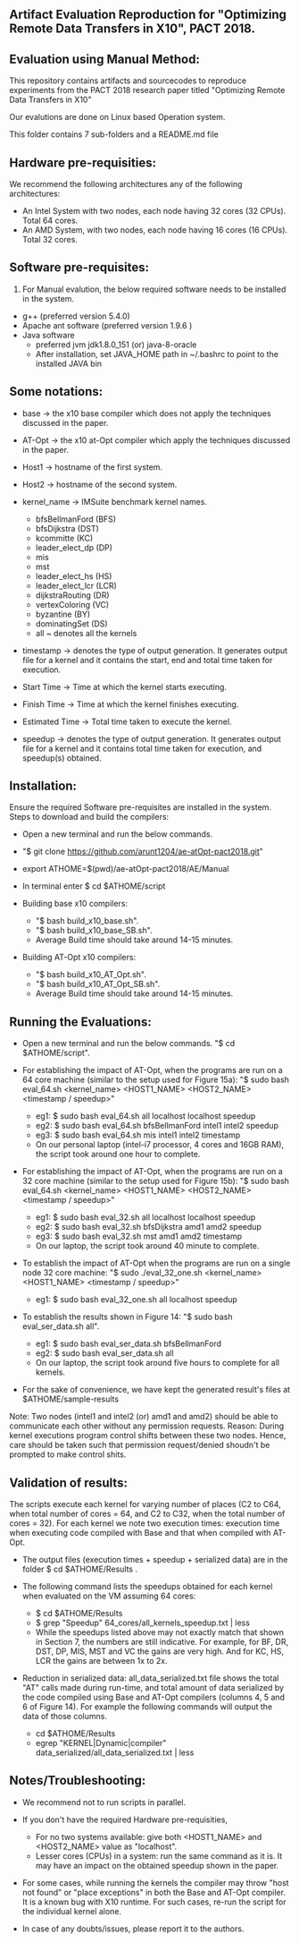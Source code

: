 Artifact Evaluation Reproduction for "Optimizing Remote Data Transfers in X10", PACT 2018. 
------------------------------------------------------------------------------------------

Evaluation using Manual Method:
---------------------------------


This repository contains artifacts and sourcecodes
to reproduce experiments from the PACT 2018 research paper 
titled "Optimizing Remote Data Transfers in X10"

Our evalutions are done on Linux based Operation system.

This folder contains 7 sub-folders and a README.md file


Hardware pre-requisities:
-------------------------
We recommend the following architectures any of the following architectures:
* An Intel System with two nodes, each node having 32 cores (32 CPUs). Total 64 cores.
* An AMD System, with two nodes, each node having 16 cores (16 CPUs). Total 32 cores.
 

Software pre-requisites:
------------------------
1) For Manual evalution, the below required software needs to be installed in the system.
* g++ (preferred version 5.4.0)
* Apache ant software (preferred version 1.9.6 )
* Java software
	- preferred jvm jdk1.8.0_151 (or) java-8-oracle
	- After installation, set JAVA_HOME path in ~/.bashrc to point to the installed JAVA bin


Some notations:
---------------
* base -> the x10 base compiler which does not apply the techniques discussed in the paper.
* AT-Opt -> the x10 at-Opt compiler which apply the techniques discussed in the paper.
* Host1 -> hostname of the first system.
* Host2 -> hostname of the second system.
* kernel_name -> IMSuite benchmark kernel names.
	- bfsBellmanFord (BFS)
	- bfsDijkstra (DST)
	- kcommitte (KC)
	- leader_elect_dp (DP)
	- mis
	- mst
	- leader_elect_hs (HS)
	- leader_elect_lcr (LCR)
	- dijkstraRouting (DR)
	- vertexColoring (VC)
	- byzantine (BY)
	- dominatingSet (DS)
	- all ~ denotes all the kernels
		
* timestamp -> denotes the type of output generation. It generates output file for a kernel and it 
		contains the start, end and total time taken for execution.
* Start Time -> Time at which the kernel starts executing.
* Finish Time -> Time at which the kernel finishes executing.
* Estimated Time -> Total time taken to execute the kernel.
* speedup -> denotes the type of output generation. It generates output file for a kernel and it 
		      contains total time taken for execution, and speedup(s) obtained.


Installation:
-------------
Ensure the required Software pre-requisites are installed in the system. Steps to download and build the compilers:

* Open a new terminal and run the below commands.

* "$ git clone https://github.com/arunt1204/ae-atOpt-pact2018.git"

* export ATHOME=$(pwd)/ae-atOpt-pact2018/AE/Manual

* In terminal enter $ cd $ATHOME/script

* Building base x10 compilers:
	-  "$ bash build_x10_base.sh". 
	-  "$ bash build_x10_base_SB.sh".
	-  Average Build time should take around 14-15 minutes.

* Building AT-Opt x10 compilers:
	-  "$ bash build_x10_AT_Opt.sh". 
	-  "$ bash build_x10_AT_Opt_SB.sh".
	-  Average Build time should take around 14-15 minutes.


Running the Evaluations:
------------------------
* Open a new terminal and run the below commands. "$ cd $ATHOME/script".

* For establishing the impact of AT-Opt, when the programs are run on a 64 core machine (similar to the setup used for Figure 15a): "$ sudo bash eval_64.sh <kernel_name> <HOST1_NAME> <HOST2_NAME> <timestamp / speedup>"
	- eg1: $ sudo bash eval_64.sh all localhost localhost speedup  
	- eg2: $ sudo bash eval_64.sh bfsBellmanFord intel1 intel2 speedup
	- eg3: $ sudo bash eval_64.sh mis intel1 intel2 timestamp
	- On our personal laptop (intel-i7 processor, 4 cores and 16GB RAM), the script took around one hour to complete.

* For establishing the impact of AT-Opt, when the programs are run on a 32 core machine (similar to the setup used for Figure 15b): "$ sudo bash eval_64.sh <kernel_name> <HOST1_NAME> <HOST2_NAME> <timestamp / speedup>"
	- eg1: $ sudo bash eval_32.sh all localhost localhost speedup
	- eg2: $ sudo bash eval_32.sh bfsDijkstra amd1 amd2 speedup 
	- eg3: $ sudo bash eval_32.sh mst amd1 amd2 timestamp
	- On our laptop, the script took around 40 minute to complete.

* To establish the impact of AT-Opt when the programs are run on a single node 32 core machine: "$ sudo ./eval_32_one.sh <kernel_name> <HOST1_NAME> <timestamp / speedup>"
	- eg1: $ sudo bash eval_32_one.sh all localhost speedup

* To establish the results shown in Figure 14: "$ sudo bash eval_ser_data.sh all". 
	- eg1: $ sudo bash eval_ser_data.sh bfsBellmanFord
	- eg2: $ sudo bash eval_ser_data.sh all
	- On our laptop, the script took around five hours to complete for all kernels.

* For the sake of convenience, we have kept the generated result's files at $ATHOME/sample-results


Note: Two nodes (intel1 and intel2 (or) amd1 and amd2) should be able to communicate each other 
without any permission requests. Reason: During kernel executions program control shifts between these
two nodes. Hence, care should be taken such that permission request/denied shoudn't be prompted to make control shits. 


Validation of results:
----------------------
The scripts execute each kernel for varying number of places
(C2 to C64, when total number of cores = 64, and C2 to C32,
when the total number of cores = 32). For each kernel we note
two execution times: execution time when executing code
compiled with Base and that when compiled with AT-Opt.

* The output files (execution times + speedup + serialized data) are in the folder $ cd $ATHOME/Results .

* The following command lists the speedups obtained for each kernel when evaluated on the VM assuming 64 cores:
	- $ cd $ATHOME/Results
	- $ grep "Speedup" 64_cores/all_kernels_speedup.txt | less
	- While the speedups listed above may not exactly match that shown in Section 7, the numbers are still indicative. For example, for BF, DR, DST, DP, MIS, MST and VC the gains are very high. And for KC, HS, LCR the gains are between 1x to 2x.

* Reduction in serialized data: all_data_serialized.txt file shows the total "AT" calls made during run-time, and total amount of data serialized by the code compiled using
Base and AT-Opt compilers (columns 4, 5 and 6 of Figure 14). For example the following commands will output the data of those columns.	
	- cd $ATHOME/Results
	- egrep "KERNEL|Dynamic|compiler" data_serialized/all_data_serialized.txt | less

Notes/Troubleshooting:
----------------------
* We recommend not to run scripts in parallel.

* If you don't have the required Hardware pre-requisities,
	- For no two systems available: give both <HOST1_NAME> and <HOST2_NAME> value as "localhost".
	- Lesser cores (CPUs) in a system: run the same command as it is. It may have an impact on the obtained speedup shown in the paper.

* For some cases, while running the kernels the compiler
may throw "host not found" or "place exceptions" in
both the Base and AT-Opt compiler. It is a known bug
with X10 runtime. For such cases, re-run the script for
the individual kernel alone.

* In case of any doubts/issues, please report it to the
authors.
